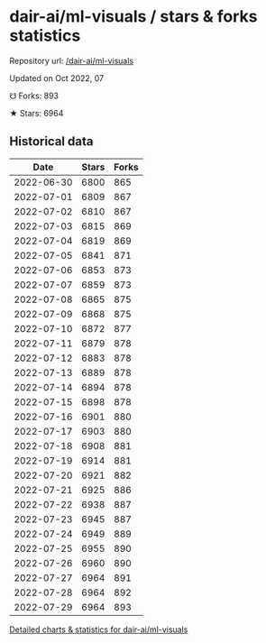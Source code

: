 # dair-ai/ml-visuals / stars & forks statistics

Repository url: [/dair-ai/ml-visuals](https://github.com/dair-ai/ml-visuals)

Updated on Oct 2022, 07

☋ Forks: 893

★ Stars: 6964

## Historical data
| Date | Stars | Forks |
|------|-------|-------|
| 2022-06-30 | 6800 | 865 | 
| 2022-07-01 | 6809 | 867 | 
| 2022-07-02 | 6810 | 867 | 
| 2022-07-03 | 6815 | 869 | 
| 2022-07-04 | 6819 | 869 | 
| 2022-07-05 | 6841 | 871 | 
| 2022-07-06 | 6853 | 873 | 
| 2022-07-07 | 6859 | 873 | 
| 2022-07-08 | 6865 | 875 | 
| 2022-07-09 | 6868 | 875 | 
| 2022-07-10 | 6872 | 877 | 
| 2022-07-11 | 6879 | 878 | 
| 2022-07-12 | 6883 | 878 | 
| 2022-07-13 | 6889 | 878 | 
| 2022-07-14 | 6894 | 878 | 
| 2022-07-15 | 6898 | 878 | 
| 2022-07-16 | 6901 | 880 | 
| 2022-07-17 | 6903 | 880 | 
| 2022-07-18 | 6908 | 881 | 
| 2022-07-19 | 6914 | 881 | 
| 2022-07-20 | 6921 | 882 | 
| 2022-07-21 | 6925 | 886 | 
| 2022-07-22 | 6938 | 887 | 
| 2022-07-23 | 6945 | 887 | 
| 2022-07-24 | 6949 | 889 | 
| 2022-07-25 | 6955 | 890 | 
| 2022-07-26 | 6960 | 890 | 
| 2022-07-27 | 6964 | 891 | 
| 2022-07-28 | 6964 | 892 | 
| 2022-07-29 | 6964 | 893 | 


[Detailed charts & statistics for dair-ai/ml-visuals](https://reviewgithub.com/rep/dair-ai/ml-visuals)

